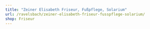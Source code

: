 ```yaml
---
title: "Zeiner Elisabeth Friseur, Fußpflege, Solarium"
url: /ravelsbach/zeiner-elisabeth-friseur-fusspflege-solarium/
shop: Friseur
---
```

